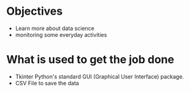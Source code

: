 
# Objectives

<ul>
<li> Learn more about data science</li>

<li> monitoring some everyday activities </li>

</ul>

# What is used to get the job done

<ul>
<li> Tkinter Python's standard GUI (Graphical User Interface) package.</li>

<li> CSV File to save the data </li>
</ul>


